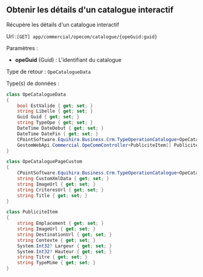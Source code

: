 ## <span id='details'>Obtenir les détails d'un catalogue interactif</span>

Récupère les détails d'un catalogue interactif

Url :`[GET] app/commercial/opecom/catalogue/{opeGuid:guid}`

Paramètres : 

- **opeGuid** (Guid) : L'identifiant du catalogue

Type de retour : `OpeCatalogueData`

Type(s) de données :

```csharp
class OpeCatalogueData
{
	bool EstValide { get; set; }
	string Libelle { get; set; }
	Guid Guid { get; set; }
	string TypeOpe { get; set; }
	DateTime DateDebut { get; set; }
	DateTime DateFin { get; set; }
	CPointSoftware.Equihira.Business.Crm.TypeOperationCatalogue+OpeCataloguePageCustom[] Pages { get; set; }
	GestomWebApi.Commercial.OpeCommController+PubliciteItem[] Publicites { get; set; }
}

class OpeCataloguePageCustom
{
	CPointSoftware.Equihira.Business.Crm.TypeOperationCatalogue+OpeCataloguePageItem[] Items { get; set; }
	string CustomXmlData { get; set; }
	string ImageUrl { get; set; }
	string CriteresUrl { get; set; }
	string Title { get; set; }
}

class PubliciteItem
{
	string Emplacement { get; set; }
	string ImageUrl { get; set; }
	string DestinationUrl { get; set; }
	string Contexte { get; set; }
	System.Int32? Largeur { get; set; }
	System.Int32? Hauteur { get; set; }
	string Titre { get; set; }
	string TypeMime { get; set; }
}

```
